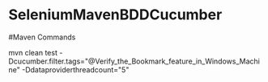 # SeleniumMavenBDDCucumber

#Maven Commands

mvn clean test -Dcucumber.filter.tags="@Verify_the_Bookmark_feature_in_Windows_Machine" -Ddataproviderthreadcount="5"
